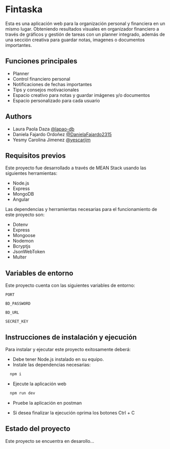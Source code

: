 
# Fintaska

Esta es una aplicación web para la organización personal y financiera en un mismo lugar. Obteniendo resultados visuales en organizador financiero a través de gráficos y gestión de tareas con un planner integrado, además de una sección creativa para guardar notas, imagenes o documentos importantes.

## Funciones principales

- Planner
- Control financiero personal
- Notificaciones de fechas importantes
- Tips y consejos motivacionales
- Espacio creativo para notas y guardar imágenes y/o documentos
- Espacio personalizado para cada usuario


## Authors

- Laura Paola Daza [@lapao-db](https://github.com/lapao-db)
- Daniela Fajardo Ordoñez [@DanielaFajardo2315](https://github.com/DanielaFajardo2315)
- Yesmy Carolina Jimenez [@yescarjim](https://github.com/yescarjim/)

## Requisitos previos

Este proyecto fue desarrollado a través de MEAN Stack usando las siguientes herramientas:

- Node.js
- Express
- MongoDB
- Angular

Las dependencias y herramientas necesarias para el funcionamiento de este proyecto son:

- Dotenv
- Express
- Mongoose
- Nodemon
- Bcryptjs
- JsonWebToken
- Multer

## Variables de entorno

Este proyecto cuenta con las siguientes variables de entorno:

`PORT`

`BD_PASSWORD`

`BD_URL`

`SECRET_KEY`

## Instrucciones de instalación y ejecución

Para instalar y ejecutar este proyecto exitosamente deberá:

- Debe tener Node.js instalado en su equipo.
- Instale las dependencias necesarias:
```bash
  npm i
```

- Ejecute la aplicación web

```bash
  npm run dev
```

- Pruebe la aplicación en postman

- Si desea finalizar la ejecución oprima los botones Ctrl + C
## Estado del proyecto

Este proyecto se encuentra en desarollo...